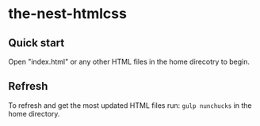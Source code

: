 # the-nest-htmlcss

## Quick start
Open "index.html" or any other HTML files in the home direcotry to begin.

## Refresh
To refresh and get the most updated HTML files run: `gulp nunchucks` in the home directory.